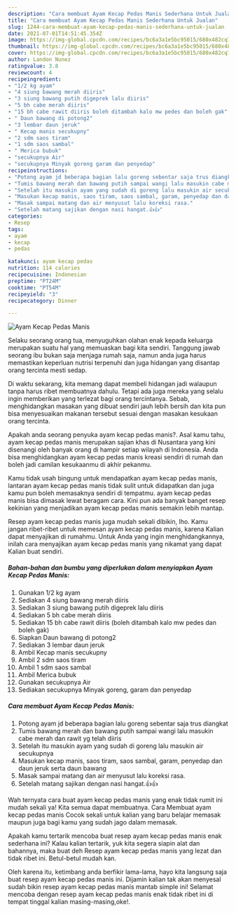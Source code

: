 ```yaml
---
description: "Cara membuat Ayam Kecap Pedas Manis Sederhana Untuk Jualan"
title: "Cara membuat Ayam Kecap Pedas Manis Sederhana Untuk Jualan"
slug: 1244-cara-membuat-ayam-kecap-pedas-manis-sederhana-untuk-jualan
date: 2021-07-01T14:51:45.354Z
image: https://img-global.cpcdn.com/recipes/bc6a3a1e5bc95015/680x482cq70/ayam-kecap-pedas-manis-foto-resep-utama.jpg
thumbnail: https://img-global.cpcdn.com/recipes/bc6a3a1e5bc95015/680x482cq70/ayam-kecap-pedas-manis-foto-resep-utama.jpg
cover: https://img-global.cpcdn.com/recipes/bc6a3a1e5bc95015/680x482cq70/ayam-kecap-pedas-manis-foto-resep-utama.jpg
author: Landon Nunez
ratingvalue: 3.8
reviewcount: 4
recipeingredient:
- "1/2 kg ayam"
- "4 siung bawang merah diiris"
- "3 siung bawang putih digeprek lalu diiris"
- "5 bh cabe merah diiris"
- "15 bh cabe rawit diiris boleh ditambah kalo mw pedes dan boleh gak"
- " Daun bawang di potong2"
- "3 lembar daun jeruk"
- " Kecap manis secukupny"
- "2 sdm saos tiram"
- "1 sdm saos sambal"
- " Merica bubuk"
- "secukupnya Air"
- "secukupnya Minyak goreng garam dan penyedap"
recipeinstructions:
- "Potong ayam jd beberapa bagian lalu goreng sebentar saja trus diangkat"
- "Tumis bawang merah dan bawang putih sampai wangi lalu masukin cabe merah dan rawit yg telah diiris"
- "Setelah itu masukin ayam yang sudah di goreng lalu masukin air secukupnya"
- "Masukan kecap manis, saos tiram, saos sambal, garam, penyedap dan daun jeruk serta daun bawang"
- "Masak sampai matang dan air menyusut lalu koreksi rasa."
- "Setelah matang sajikan dengan nasi hangat.👍👍"
categories:
- Resep
tags:
- ayam
- kecap
- pedas

katakunci: ayam kecap pedas 
nutrition: 114 calories
recipecuisine: Indonesian
preptime: "PT24M"
cooktime: "PT54M"
recipeyield: "3"
recipecategory: Dinner

---
```



![Ayam Kecap Pedas Manis](https://img-global.cpcdn.com/recipes/bc6a3a1e5bc95015/680x482cq70/ayam-kecap-pedas-manis-foto-resep-utama.jpg)

Selaku seorang orang tua, menyuguhkan olahan enak kepada keluarga merupakan suatu hal yang memuaskan bagi kita sendiri. Tanggung jawab seorang ibu bukan saja menjaga rumah saja, namun anda juga harus memastikan keperluan nutrisi terpenuhi dan juga hidangan yang disantap orang tercinta mesti sedap.

Di waktu  sekarang, kita memang dapat membeli hidangan jadi walaupun tanpa harus ribet membuatnya dahulu. Tetapi ada juga mereka yang selalu ingin memberikan yang terlezat bagi orang tercintanya. Sebab, menghidangkan masakan yang dibuat sendiri jauh lebih bersih dan kita pun bisa menyesuaikan makanan tersebut sesuai dengan masakan kesukaan orang tercinta. 



Apakah anda seorang penyuka ayam kecap pedas manis?. Asal kamu tahu, ayam kecap pedas manis merupakan sajian khas di Nusantara yang kini disenangi oleh banyak orang di hampir setiap wilayah di Indonesia. Anda bisa menghidangkan ayam kecap pedas manis kreasi sendiri di rumah dan boleh jadi camilan kesukaanmu di akhir pekanmu.

Kamu tidak usah bingung untuk mendapatkan ayam kecap pedas manis, lantaran ayam kecap pedas manis tidak sulit untuk didapatkan dan juga kamu pun boleh memasaknya sendiri di tempatmu. ayam kecap pedas manis bisa dimasak lewat beragam cara. Kini pun ada banyak banget resep kekinian yang menjadikan ayam kecap pedas manis semakin lebih mantap.

Resep ayam kecap pedas manis juga mudah sekali dibikin, lho. Kamu jangan ribet-ribet untuk memesan ayam kecap pedas manis, karena Kalian dapat menyajikan di rumahmu. Untuk Anda yang ingin menghidangkannya, inilah cara menyajikan ayam kecap pedas manis yang nikamat yang dapat Kalian buat sendiri.

<!--inarticleads1-->

##### Bahan-bahan dan bumbu yang diperlukan dalam menyiapkan Ayam Kecap Pedas Manis:

1. Gunakan 1/2 kg ayam
1. Sediakan 4 siung bawang merah diiris
1. Sediakan 3 siung bawang putih digeprek lalu diiris
1. Sediakan 5 bh cabe merah diiris
1. Sediakan 15 bh cabe rawit diiris (boleh ditambah kalo mw pedes dan boleh gak)
1. Siapkan  Daun bawang di potong2
1. Sediakan 3 lembar daun jeruk
1. Ambil  Kecap manis secukupny
1. Ambil 2 sdm saos tiram
1. Ambil 1 sdm saos sambal
1. Ambil  Merica bubuk
1. Gunakan secukupnya Air
1. Sediakan secukupnya Minyak goreng, garam dan penyedap




<!--inarticleads2-->

##### Cara membuat Ayam Kecap Pedas Manis:

1. Potong ayam jd beberapa bagian lalu goreng sebentar saja trus diangkat
1. Tumis bawang merah dan bawang putih sampai wangi lalu masukin cabe merah dan rawit yg telah diiris
1. Setelah itu masukin ayam yang sudah di goreng lalu masukin air secukupnya
1. Masukan kecap manis, saos tiram, saos sambal, garam, penyedap dan daun jeruk serta daun bawang
1. Masak sampai matang dan air menyusut lalu koreksi rasa.
1. Setelah matang sajikan dengan nasi hangat.👍👍




Wah ternyata cara buat ayam kecap pedas manis yang enak tidak rumit ini mudah sekali ya! Kita semua dapat membuatnya. Cara Membuat ayam kecap pedas manis Cocok sekali untuk kalian yang baru belajar memasak maupun juga bagi kamu yang sudah jago dalam memasak.

Apakah kamu tertarik mencoba buat resep ayam kecap pedas manis enak sederhana ini? Kalau kalian tertarik, yuk kita segera siapin alat dan bahannya, maka buat deh Resep ayam kecap pedas manis yang lezat dan tidak ribet ini. Betul-betul mudah kan. 

Oleh karena itu, ketimbang anda berfikir lama-lama, hayo kita langsung saja buat resep ayam kecap pedas manis ini. Dijamin kalian tak akan menyesal sudah bikin resep ayam kecap pedas manis mantab simple ini! Selamat mencoba dengan resep ayam kecap pedas manis enak tidak ribet ini di tempat tinggal kalian masing-masing,oke!.

